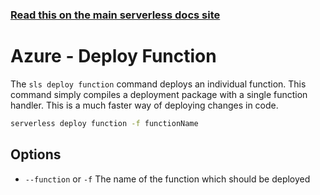 <!--
title: Serverless Framework Commands - Azure Functions - Deploy Function
menuText: Deploy Function
menuOrder: 5
description: Deploy your Azure Functions functions quickly
layout: Doc
-->

<!-- DOCS-SITE-LINK:START automatically generated  -->
### [Read this on the main serverless docs site](https://www.serverless.com/framework/docs/providers/azure/cli-reference/deploy-function)
<!-- DOCS-SITE-LINK:END -->

# Azure - Deploy Function

The `sls deploy function` command deploys an individual function.  This command simply compiles a deployment package with a single function handler. This is a much faster way of deploying changes in code.

```bash
serverless deploy function -f functionName
```

## Options
- `--function` or `-f` The name of the function which should be deployed
